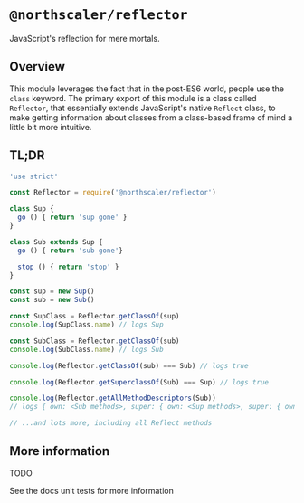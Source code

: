# `@northscaler/reflector`
JavaScript's reflection for mere mortals.

## Overview
This module leverages the fact that in the post-ES6 world, people use the `class` keyword.
The primary export of this module is a class called `Reflector`, that essentially extends JavaScript's native `Reflect` class, to make getting information about classes from a class-based frame of mind a little bit more intuitive.

## TL;DR
```javascript
'use strict'

const Reflector = require('@northscaler/reflector')

class Sup {
  go () { return 'sup gone' }
}

class Sub extends Sup {
  go () { return 'sub gone'}

  stop () { return 'stop' }
}

const sup = new Sup()
const sub = new Sub()

const SupClass = Reflector.getClassOf(sup)
console.log(SupClass.name) // logs Sup

const SubClass = Reflector.getClassOf(sub)
console.log(SubClass.name) // logs Sub

console.log(Reflector.getClassOf(sub) === Sub) // logs true 

console.log(Reflector.getSuperclassOf(Sub) === Sup) // logs true 

console.log(Reflector.getAllMethodDescriptors(Sub))
// logs { own: <Sub methods>, super: { own: <Sup methods>, super: { own: <Object methods> } } }

// ...and lots more, including all Reflect methods
```

## More information

TODO

See the docs unit tests for more information
